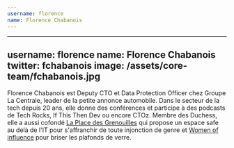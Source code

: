 ```yaml
---
username: florence
name: Florence Chabanois
---
```

---
username: florence
name: Florence Chabanois
twitter: fchabanois
image: /assets/core-team/fchabanois.jpg
---
Florence Chabanois est Deputy CTO et Data Protection Officer chez Groupe La Centrale, leader de la petite annonce automobile. Dans le secteur de la tech depuis 20 ans, elle donne des conférences et participe à des podcasts de Tech Rocks, If This Then Dev ou encore CTOz. Membre des Duchess, elle a aussi cofondé [La Place des Grenouilles](https://lapdg.fr/) qui propose un espace safe au delà de l'IT pour s'affranchir de toute injonction de genre et [Women of influence](https://www.linkedin.com/company/88891817) pour briser les plafonds de verre.